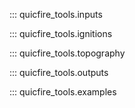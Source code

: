 ::: quicfire_tools.inputs

::: quicfire_tools.ignitions

::: quicfire_tools.topography

::: quicfire_tools.outputs

::: quicfire_tools.examples
